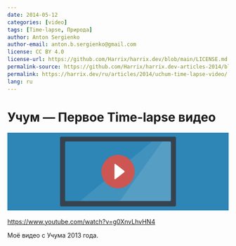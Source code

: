 ```yaml
---
date: 2014-05-12
categories: [video]
tags: [Time-lapse, Природа]
author: Anton Sergienko
author-email: anton.b.sergienko@gmail.com
license: CC BY 4.0
license-url: https://github.com/Harrix/harrix.dev/blob/main/LICENSE.md
permalink-source: https://github.com/Harrix/harrix.dev-articles-2014/blob/main/uchum-time-lapse-video/uchum-time-lapse-video.md
permalink: https://harrix.dev/ru/articles/2014/uchum-time-lapse-video/
lang: ru
---
```


# Учум — Первое Time-lapse видео

![Featured image](featured-image.svg)

<https://www.youtube.com/watch?v=g0XnvLhvHN4>

Моё видео с Учума 2013 года.
